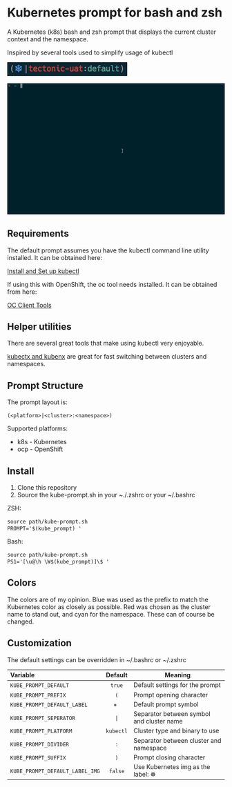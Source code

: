Kubernetes prompt for bash and zsh
==================================

A Kubernetes (k8s) bash and zsh prompt that displays the current cluster
context and the namespace.

Inspired by several tools used to simplify usage of kubectl

![prompt](img/screenshot2.png)

![prompt demo](img/kube-prompt.gif)

## Requirements

The default prompt assumes you have the kubectl command line utility installed.  It
can be obtained here:

[Install and Set up kubectl](https://kubernetes.io/docs/tasks/tools/install-kubectl/)

If using this with OpenShift, the oc tool needs installed.  It can be obtained from here:

[OC Client Tools](https://www.openshift.org/download.html)

## Helper utilities

There are several great tools that make using kubectl very enjoyable.

[kubectx and kubenx](https://github.com/ahmetb/kubectx) are great for
fast switching between clusters and namespaces.

## Prompt Structure

The prompt layout is:

```
(<platform>|<cluster>:<namespace>)
```

Supported platforms:
* k8s - Kubernetes
* ocp - OpenShift

## Install

1. Clone this repository
2. Source the kube-prompt.sh in your ~./.zshrc or your ~/.bashrc

ZSH:
```
source path/kube-prompt.sh
PROMPT='$(kube_prompt) '
```

Bash:
```
source path/kube-prompt.sh
PS1='[\u@\h \W$(kube_prompt)]\$ '
```

## Colors

The colors are of my opinion. Blue was used as the prefix to match the Kubernetes
color as closely as possible. Red was chosen as the cluster name to stand out, and cyan
for the namespace.  These can of course be changed.

## Customization

The default settings can be overridden in ~/.bashrc or ~/.zshrc

| Variable | Default | Meaning |
| :------- | :-----: | ------- |
| `KUBE_PROMPT_DEFAULT` | `true` | Default settings for the prompt |
| `KUBE_PROMPT_PREFIX` | `(` | Prompt opening character  |
| `KUBE_PROMPT_DEFAULT_LABEL` | `⎈ ` | Default prompt symbol |
| `KUBE_PROMPT_SEPERATOR` | `\|` | Separator between symbol and cluster name |
| `KUBE_PROMPT_PLATFORM` | `kubectl` | Cluster type and binary to use |
| `KUBE_PROMPT_DIVIDER` | `:` | Separator between cluster and namespace |
| `KUBE_PROMPT_SUFFIX` | `)` | Prompt closing character |
| `KUBE_PROMPT_DEFAULT_LABEL_IMG` | `false` | Use Kubernetes img as the label: ☸️  |
